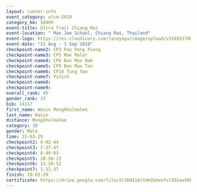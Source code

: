 ```yaml
---
layout: runner-info 
event_category: utcm-2019 
category_km: 104KM 
event-title: Ultra Trail Chiang Mai 
event-location: " Mae Jam School, Chiang Mai, Thailand" 
event-logo: https://res.cloudinary.com/raceyaya/image/upload/v1569217001/logo/ultra-trail-chiangmai_ay7efp.jpg 
event-date: "31 Aug - 1 Sep 2019" 
checkpoint-name2: CP3 Pao Pong Pieng 
checkpoint-name3: CP5 Mae Malor 
checkpoint-name4: CP6 Ban Mae Wak  
checkpoint-name5: CP9 Ban Mae Tan 
checkpoint-name6: CP10 Tung Yao 
checkpoint-name7: Finish 
checkpoint-name8: 
checkpoint-name9: 
overall_rank: 45
gender_rank: 37
bib: 14117
first_name: Wasin Mongkholmalee
last_name: Wasin
distance: Mongkholmalee
category: 39
gender: Male
time: 15-03-29
checkpoint2: 4-02-44
checkpoint3: 7-37-47
checkpoint4: 8-49-03
checkpoint5: 10-50-13
checkpoint6: 13-50-52
checkpoint7: 1-12-37
finish: 19-03-29
certificate: https://drive.google.com/file/d/1KW1ibltHmZokee7vl9Zxav5KRpfl7Qdf/view?usp=sharing
---
```


